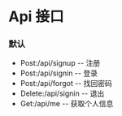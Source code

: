 # Api 接口

### 默认
- Post:/api/signup -- 注册
- Post:/api/signin -- 登录
- Post:/api/forgot -- 找回密码
- Delete:/api/signin -- 退出
- Get:/api/me -- 获取个人信息
